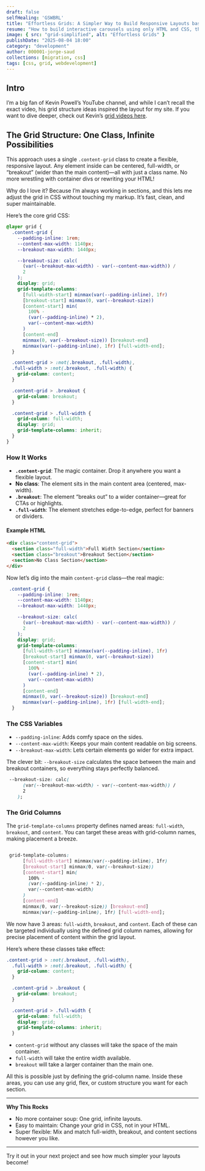 ```yaml
---
draft: false
selfHealing: 'GSWBRL'
title: "Effortless Grids: A Simpler Way to Build Responsive Layouts based on Kevin Powell"
resume: "How to build interactive carousels using only HTML and CSS, thanks to the new scroll-marker and scroll-marker-group properties."
image: { src: "grid-simplified", alt: "Effortless Grids" }
publishDate: "2025-08-04 18:00"
category: "development"
author: 000001-jorge-saud
collections: [migration, css]
tags: [css, grid, webdevelopment]
---
```


## Intro

I’m a big fan of Kevin Powell’s YouTube channel, and while I can’t recall the exact video, his grid structure ideas inspired the layout for my site. If you want to dive deeper, check out Kevin’s [grid videos here](https://www.youtube.com/@KevinPowell/search?query=grid).


## The Grid Structure: One Class, Infinite Possibilities

This approach uses a single `.content-grid` class to create a flexible, responsive layout. Any element inside can be centered, full-width, or “breakout” (wider than the main content)—all with just a class name. No more wrestling with container divs or rewriting your HTML!

Why do I love it? Because I’m always working in sections, and this lets me adjust the grid in CSS without touching my markup. It’s fast, clean, and super maintainable.

Here’s the core grid CSS:

```css
@layer grid {
  .content-grid {
    --padding-inline: 1rem;
    --content-max-width: 1140px;
    --breakout-max-width: 1440px;

    --breakout-size: calc(
      (var(--breakout-max-width) - var(--content-max-width)) /
      2
    );
    display: grid;
    grid-template-columns:
      [full-width-start] minmax(var(--padding-inline), 1fr)
      [breakout-start] minmax(0, var(--breakout-size))
      [content-start] min(
        100% -
        (var(--padding-inline) * 2),
        var(--content-max-width)
      )
      [content-end]
      minmax(0, var(--breakout-size)) [breakout-end]
      minmax(var(--padding-inline), 1fr) [full-width-end];
  }

  .content-grid > :not(.breakout, .full-width),
  .full-width > :not(.breakout, .full-width) {
    grid-column: content;
  }

  .content-grid > .breakout {
    grid-column: breakout;
  }

  .content-grid > .full-width {
    grid-column: full-width;
    display: grid;
    grid-template-columns: inherit;
  }
}

```


### How It Works

- **`.content-grid`**: The magic container. Drop it anywhere you want a flexible layout.
- **No class**: The element sits in the main content area (centered, max-width).
- **`.breakout`**: The element “breaks out” to a wider container—great for CTAs or highlights.
- **`.full-width`**: The element stretches edge-to-edge, perfect for banners or dividers.

#### Example HTML

```html
<div class="content-grid">
  <section class="full-width">Full Width Section</section>
  <section class="breakout">Breakout Section</section>
  <section>No Class Section</section>
</div>
```


Now let’s dig into the main `content-grid` class—the real magic:

```css
 .content-grid {
    --padding-inline: 1rem;
    --content-max-width: 1140px;
    --breakout-max-width: 1440px;

    --breakout-size: calc(
      (var(--breakout-max-width) - var(--content-max-width)) /
      2
    );
    display: grid;
    grid-template-columns:
      [full-width-start] minmax(var(--padding-inline), 1fr)
      [breakout-start] minmax(0, var(--breakout-size))
      [content-start] min(
        100% -
        (var(--padding-inline) * 2),
        var(--content-max-width)
      )
      [content-end]
      minmax(0, var(--breakout-size)) [breakout-end]
      minmax(var(--padding-inline), 1fr) [full-width-end];
  }
```


### The CSS Variables

- `--padding-inline`: Adds comfy space on the sides.
- `--content-max-width`: Keeps your main content readable on big screens.
- `--breakout-max-width`: Lets certain elements go wider for extra impact.

The clever bit: `--breakout-size` calculates the space between the main and breakout containers, so everything stays perfectly balanced.

```css
 --breakout-size: calc(
      (var(--breakout-max-width) - var(--content-max-width)) /
      2
    );
```


### The Grid Columns

The `grid-template-columns` property defines named areas: `full-width`, `breakout`, and `content`. You can target these areas with grid-column names, making placement a breeze.

```css

 grid-template-columns:
      [full-width-start] minmax(var(--padding-inline), 1fr)
      [breakout-start] minmax(0, var(--breakout-size))
      [content-start] min(
        100% -
        (var(--padding-inline) * 2),
        var(--content-max-width)
      )
      [content-end]
      minmax(0, var(--breakout-size)) [breakout-end]
      minmax(var(--padding-inline), 1fr) [full-width-end];

```


We now have 3 areas: `full-width`, `breakout`, and `content`. Each of these can be targeted individually using the defined grid column names, allowing for precise placement of content within the grid layout.

Here’s where these classes take effect:

```css
.content-grid > :not(.breakout, .full-width),
  .full-width > :not(.breakout, .full-width) {
    grid-column: content;
  }

  .content-grid > .breakout {
    grid-column: breakout;
  }

  .content-grid > .full-width {
    grid-column: full-width;
    display: grid;
    grid-template-columns: inherit;
  }
```

- `content-grid` without any classes will take the space of the main container.
- `full-width` will take the entire width available.
- `breakout` will take a larger container than the main one.

All this is possible just by defining the grid-column name. Inside these areas, you can use any grid, flex, or custom structure you want for each section.

---

**Why This Rocks**

- No more container soup: One grid, infinite layouts.
- Easy to maintain: Change your grid in CSS, not in your HTML.
- Super flexible: Mix and match full-width, breakout, and content sections however you like.

---

Try it out in your next project and see how much simpler your layouts become!